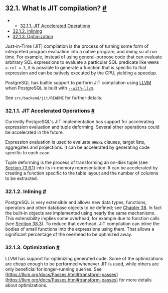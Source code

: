 ## 32.1. What Is JIT compilation? [#](#JIT-REASON)

  * *   [32.1.1. JIT Accelerated Operations](jit-reason.html#JIT-ACCELERATED-OPERATIONS)
  * [32.1.2. Inlining](jit-reason.html#JIT-INLINING)
  * [32.1.3. Optimization](jit-reason.html#JIT-OPTIMIZATION)

Just-in-Time (JIT) compilation is the process of turning some form of interpreted program evaluation into a native program, and doing so at run time. For example, instead of using general-purpose code that can evaluate arbitrary SQL expressions to evaluate a particular SQL predicate like `WHERE a.col = 3`, it is possible to generate a function that is specific to that expression and can be natively executed by the CPU, yielding a speedup.

PostgreSQL has builtin support to perform JIT compilation using [LLVM](https://llvm.org/) when PostgreSQL is built with [`--with-llvm`](install-make.html#CONFIGURE-WITH-LLVM).

See `src/backend/jit/README` for further details.

### 32.1.1. JIT Accelerated Operations [#](#JIT-ACCELERATED-OPERATIONS)

Currently PostgreSQL's JIT implementation has support for accelerating expression evaluation and tuple deforming. Several other operations could be accelerated in the future.

Expression evaluation is used to evaluate `WHERE` clauses, target lists, aggregates and projections. It can be accelerated by generating code specific to each case.

Tuple deforming is the process of transforming an on-disk tuple (see [Section 73.6.1](storage-page-layout.html#STORAGE-TUPLE-LAYOUT "73.6.1. Table Row Layout")) into its in-memory representation. It can be accelerated by creating a function specific to the table layout and the number of columns to be extracted.

### 32.1.2. Inlining [#](#JIT-INLINING)

PostgreSQL is very extensible and allows new data types, functions, operators and other database objects to be defined; see [Chapter 38](extend.html "Chapter 38. Extending SQL"). In fact the built-in objects are implemented using nearly the same mechanisms. This extensibility implies some overhead, for example due to function calls (see [Section 38.3](xfunc.html "38.3. User-Defined Functions")). To reduce that overhead, JIT compilation can inline the bodies of small functions into the expressions using them. That allows a significant percentage of the overhead to be optimized away.

### 32.1.3. Optimization [#](#JIT-OPTIMIZATION)

LLVM has support for optimizing generated code. Some of the optimizations are cheap enough to be performed whenever JIT is used, while others are only beneficial for longer-running queries. See [https://llvm.org/docs/Passes.html#transform-passes](https://llvm.org/docs/Passes.html#transform-passes) for more details about optimizations.
